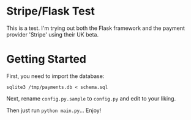 Stripe/Flask Test
=====================

This is a test. I'm trying out both the Flask framework and the payment provider 'Stripe' using their UK beta. 

Getting Started
=====================
First, you need to import the database:

	sqlite3 /tmp/payments.db < schema.sql

Next, rename `config.py.sample` to `config.py` and edit to your liking.

Then just run `python main.py`... Enjoy!